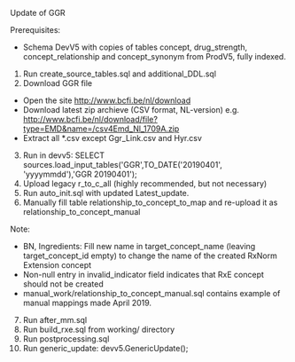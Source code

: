 Update of GGR

Prerequisites:
- Schema DevV5 with copies of tables concept, drug_strength, concept_relationship and concept_synonym from ProdV5, fully indexed.

1. Run create_source_tables.sql and additional_DDL.sql
2. Download GGR file
- Open the site http://www.bcfi.be/nl/download
- Download latest zip archieve (CSV format, NL-version) e.g. http://www.bcfi.be/nl/download/file?type=EMD&name=/csv4Emd_Nl_1709A.zip
- Extract all *.csv except Ggr_Link.csv and Hyr.csv
3. Run in devv5: SELECT sources.load_input_tables('GGR',TO_DATE('20190401', 'yyyymmdd'),'GGR 20190401');
4. Upload legacy r_to_c_all (highly recommended, but not necessary)
5. Run auto_init.sql with updated Latest_update.
6. Manually fill table relationship_to_concept_to_map and re-upload it as relationship_to_concept_manual

Note:
* BN, Ingredients: Fill new name in target_concept_name (leaving target_concept_id empty) to change the name of the created RxNorm Extension concept
* Non-null entry in invalid_indicator field indicates that RxE concept should not be created
* manual_work/relationship_to_concept_manual.sql contains example of manual mappings made April 2019.
7. Run after_mm.sql
8. Run build_rxe.sql from working/ directory
9. Run postprocessing.sql
10. Run generic_update: devv5.GenericUpdate();